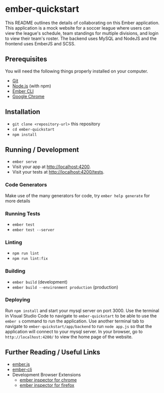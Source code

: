# ember-quickstart

This README outlines the details of collaborating on this Ember application.
This application is a mock website for a soccer league where users can view the league's schedule, team standings for multiple divisions, and login to view their team's roster.
The backend uses MySQL and NodeJS and the frontend uses EmberJS and SCSS.

## Prerequisites

You will need the following things properly installed on your computer.

* [Git](https://git-scm.com/)
* [Node.js](https://nodejs.org/) (with npm)
* [Ember CLI](https://cli.emberjs.com/release/)
* [Google Chrome](https://google.com/chrome/)

## Installation

* `git clone <repository-url>` this repository
* `cd ember-quickstart`
* `npm install`

## Running / Development

* `ember serve`
* Visit your app at [http://localhost:4200](http://localhost:4200).
* Visit your tests at [http://localhost:4200/tests](http://localhost:4200/tests).

### Code Generators

Make use of the many generators for code, try `ember help generate` for more details

### Running Tests

* `ember test`
* `ember test --server`

### Linting

* `npm run lint`
* `npm run lint:fix`

### Building

* `ember build` (development)
* `ember build --environment production` (production)

### Deploying

Run `npm install` and start your mysql server on port 3000. Use the terminal in Visual Studio Code to navigate to `ember-quickstart` to be able to use the `ember s` command to run the application.
Use another terminal tab to navigate to `ember-quickstart/app/backend` to run `node app.js` so that the application will connect to your mysql server.
In your browser, go to `http://localhost:4200/` to view the home page of the website.

## Further Reading / Useful Links

* [ember.js](https://emberjs.com/)
* [ember-cli](https://cli.emberjs.com/release/)
* Development Browser Extensions
  * [ember inspector for chrome](https://chrome.google.com/webstore/detail/ember-inspector/bmdblncegkenkacieihfhpjfppoconhi)
  * [ember inspector for firefox](https://addons.mozilla.org/en-US/firefox/addon/ember-inspector/)
